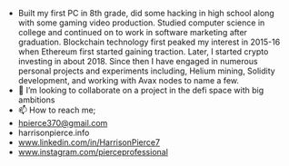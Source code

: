 - Built my first PC in 8th grade, did some hacking in high school along with some gaming video production. Studied computer science in college and continued on to work in software marketing after graduation. Blockchain technology first peaked my interest in 2015-16 when Ethereum first started gaining traction. Later, I started crypto investing in about 2018. Since then I have engaged in numerous personal projects and experiments including, Helium mining, Solidity development, and working with Avax nodes to name a few.
- 💞️ I’m looking to collaborate on a project in the defi space with big ambitions
- 📫 How to reach me; 
- hpierce370@gmail.com
- harrisonpierce.info
- www.linkedin.com/in/HarrisonPierce7
- www.instagram.com/pierceprofessional
